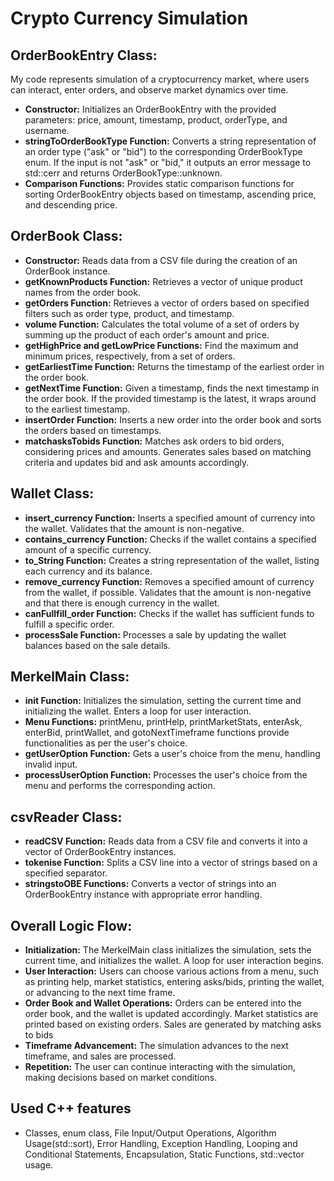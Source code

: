 
# Crypto Currency Simulation 

## OrderBookEntry Class:
My code represents simulation of a cryptocurrency market, where users can interact, enter orders, and observe market dynamics over time. 
*  **Constructor:** Initializes an OrderBookEntry with the provided parameters: price, amount, timestamp, product, orderType, and username.
* **stringToOrderBookType Function:** Converts a string representation of an order type ("ask" or "bid") to the corresponding OrderBookType enum. If the input is not "ask" or "bid," it outputs an error message to std::cerr and returns OrderBookType::unknown.
* **Comparison Functions:** Provides static comparison functions for sorting OrderBookEntry objects based on timestamp, ascending price, and descending price.
## OrderBook Class:
* **Constructor:** Reads data from a CSV file during the creation of an OrderBook instance.
* **getKnownProducts Function:** Retrieves a vector of unique product names from the order book.
* **getOrders Function:** Retrieves a vector of orders based on specified filters such as order type, product, and timestamp.
* **volume Function:** Calculates the total volume of a set of orders by summing up the product of each order's amount and price.
* **getHighPrice and getLowPrice Functions:** Find the maximum and minimum prices, respectively, from a set of orders.
* **getEarliestTime Function:** Returns the timestamp of the earliest order in the order book.
* **getNextTime Function:** Given a timestamp, finds the next timestamp in the order book. If the provided timestamp is the latest, it wraps around to the earliest timestamp.
* **insertOrder Function:** Inserts a new order into the order book and sorts the orders based on timestamps.
* **matchasksTobids Function:** Matches ask orders to bid orders, considering prices and amounts. Generates sales based on matching criteria and updates bid and ask amounts accordingly.
## Wallet Class:
* **insert_currency Function:** Inserts a specified amount of currency into the wallet. Validates that the amount is non-negative.
* **contains_currency Function:** Checks if the wallet contains a specified amount of a specific currency.
* **to_String Function:** Creates a string representation of the wallet, listing each currency and its balance.
* **remove_currency Function:** Removes a specified amount of currency from the wallet, if possible. Validates that the amount is non-negative and that there is enough currency in the wallet.
* **canFullfill_order Function:** Checks if the wallet has sufficient funds to fulfill a specific order.
* **processSale Function:** Processes a sale by updating the wallet balances based on the sale details.
## MerkelMain Class:
* **init Function:** Initializes the simulation, setting the current time and initializing the wallet. Enters a loop for user interaction.
* **Menu Functions:** printMenu, printHelp, printMarketStats, enterAsk, enterBid, printWallet, and gotoNextTimeframe functions provide functionalities as per the user's choice.
* **getUserOption Function:** Gets a user's choice from the menu, handling invalid input.
* **processUserOption Function:** Processes the user's choice from the menu and performs the corresponding action.
## csvReader Class:
* **readCSV Function:** Reads data from a CSV file and converts it into a vector of OrderBookEntry instances.
* **tokenise Function:** Splits a CSV line into a vector of strings based on a specified separator.
* **stringstoOBE Functions:** Converts a vector of strings into an OrderBookEntry instance with appropriate error handling.
## Overall Logic Flow:
* **Initialization:** The MerkelMain class initializes the simulation, sets the current time, and initializes the wallet. A loop for user interaction begins.
* **User Interaction:** Users can choose various actions from a menu, such as printing help, market statistics, entering asks/bids, printing the wallet, or advancing to the next time frame.
* **Order Book and Wallet Operations:** Orders can be entered into the order book, and the wallet is updated accordingly. Market statistics are printed based on existing orders. Sales are generated by matching asks to bids 
* **Timeframe Advancement:** The simulation advances to the next timeframe, and sales are processed.
* **Repetition:** The user can continue interacting with the simulation, making decisions based on market conditions.
## Used C++ features
* Classes, enum class, File Input/Output Operations, Algorithm Usage(std::sort), Error Handling, Exception Handling, Looping and Conditional Statements, Encapsulation, Static Functions, std::vector usage. 
